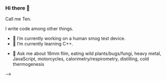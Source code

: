 ### Hi there 👋

Call me Ten. 

I write code among other things.

- 🔭 I’m currently working on a human smog test device.
- 🌱 I’m currently learning C++.
<!-- - 👯 I’m looking to collaborate on ... -->
<!-- - 🤔 I’m looking for help with ... -->
- 💬 Ask me about 16mm film, eating wild plants/bugs/fungi, heavy metal, JavaScript, motorcycles, calorimetry/respirometry, distilling, cold thermogenesis
<!-- - 📫 How to reach me: ... -->
<!-- - 😄 Pronouns: p**** l***** -->
<!-- - ⚡ Fun fact: ... -->
-->
